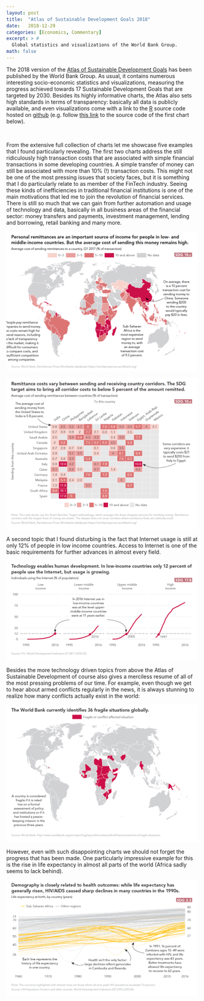 ```yaml
---
layout: post
title:  "Atlas of Sustainable Development Goals 2018"
date:   2018-12-29
categories: [Economics, Commentary]
excerpt: > #
  Global statistics and visualizations of the World Bank Group.
math: false
---
```


The 2018 version of the [Atlas of Sustainable Development
Goals](http://datatopics.worldbank.org/sdgatlas/) has been published
by the World Bank Group. As usual, it contains numerous interesting
socio-economic statistics and visualizations, measuring the progress
achieved towards 17 Sustainable Development Goals that are targeted
by 2030. Besides its highly informative charts, the Atlas also sets
high standards in terms of transparency: basically all data is
publicly available, and even visualizations come with a link to the
[R](https://www.r-project.org/) source code hosted on
[github](https://github.com/) (e.g. follow [this
link](https://github.com/worldbank/sdgatlas2018/blob/master/sdg10.R#L360-L385)
to the source code of the first chart below).

<br>

From the extensive full collection of charts let me showcase five
examples that I found particularly revealing. The first two charts
address the still ridiculously high transaction costs that are
associated with simple financial transactions in some developing
countries. A simple transfer of money can still be associated with
more than 10% (!) transaction costs. This might not be one of the most
pressing issues that society faces, but it is something that I do
particularly relate to as member of the FinTech industry. Seeing these
kinds of inefficiencies in traditional financial institutions is one
of the main motivations that led me to join the revolution of
financial services. There is still so much that we can gain from
further automation and usage of technology and data, basically in all
business areas of the financial sector: money transfers and payments,
investment management, lending and borrowing, retail banking and many
more.

![Costly remittances](/assets/images/sdg_atlas_2018_remittances_1.png)

![Costly remittances](/assets/images/sdg_atlas_2018_remittances_2.png) 

A second topic that I found disturbing is the fact that Internet usage
is still at only 12% of people in low income countries. Access to
Internet is one of the basic requirements for further advances in
almost every field.

![Internet usage](/assets/images/sdg_atlas_2018_global_internet_usage.png) 

Besides the more technology driven topics from above the Atlas of
Sustainable Development of course also gives a merciless resume of all
of the most pressing problems of our time. For example, even though we
get to hear about armed conflicts regularly in the news, it is always
stunning to realize how many conflicts actually exist in the world:

![Global conflicts](/assets/images/sdg_atlas_2018_world_conflicts.png) 

However, even with such disappointing charts we should not forget the
progress that has been made. One particularly impressive example for
this is the rise in life expectancy in almost all parts of the world
(Africa sadly seems to lack behind).

![Life expectancy](/assets/images/sdg_atlas_2018_life_expectancy.png) 



